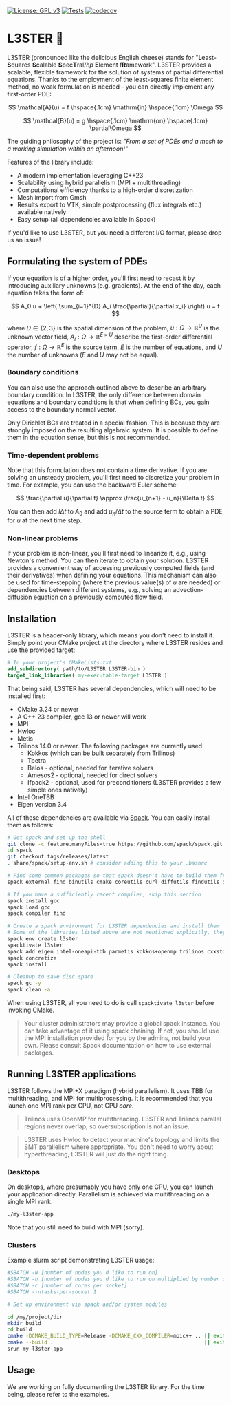 [![License: GPL v3](https://img.shields.io/badge/License-GPLv3-blue.svg)](https://www.gnu.org/licenses/gpl-3.0)
[![Tests](https://github.com/kubagalecki/L3STER/workflows/tests/badge.svg)](https://github.com/kubagalecki/L3STER/actions)
[![codecov](https://codecov.io/gh/kubagalecki/L3STER/branch/main/graph/badge.svg?token=6VT1TVS7FG)](https://codecov.io/gh/kubagalecki/L3STER)

# L3STER :cheese:

L3STER (pronounced like the delicious English cheese) stands for "**L**east-**S**quares **S**calable **S**pec**T**ral/*hp* **E**lement f**R**amework".
L3STER provides a scalable, flexible framework for the solution of systems of partial differential equations.
Thanks to the employment of the least-squares finite element method, no weak formulation is needed - you can directly implement any first-order PDE:

$$ \mathcal{A}(u) = f \hspace{.1cm} \mathrm{in} \hspace{.1cm} \Omega $$

$$ \mathcal{B}(u) = g \hspace{.1cm} \mathrm{on} \hspace{.1cm} \partial\Omega $$

The guiding philosophy of the project is: *"From a set of PDEs and a mesh to a working simulation within an afternoon!"*

Features of the library include:
- A modern implementation leveraging C++23
- Scalability using hybrid parallelism (MPI + multithreading)
- Computational efficiency thanks to a high-order discretization
- Mesh import from Gmsh
- Results export to VTK, simple postprocessing (flux integrals etc.) available natively
- Easy setup (all dependencies available in Spack)

If you'd like to use L3STER, but you need a different I/O format, please drop us an issue!

## Formulating the system of PDEs

If your equation is of a higher order, you'll first need to recast it by introducing auxiliary unknowns (e.g. gradients).
At the end of the day, each equation takes the form of:

$$ A_0 u + \left( \sum_{i=1}^{D} A_i \frac{\partial}{\partial x_i} \right) u = f $$

where $D \in \{ 2,3 \}$ is the spatial dimension of the problem,
$u : \Omega \rightarrow \mathbb{R}^U$ is the unknown vector field,
$A_i : \Omega \rightarrow \mathbb{R}^{E \times U}$ describe the first-order differential operator,
$f : \Omega \rightarrow \mathbb{R}^E$ is the source term,
$E$ is the number of equations, and $U$ the number of unknowns ($E$ and $U$ may not be equal).

### Boundary conditions

You can also use the approach outlined above to describe an arbitrary boundary condition.
In L3STER, the only difference between domain equations and boundary conditions is that when defining BCs, you gain access to the boundary normal vector.

Only Dirichlet BCs are treated in a special fashion.
This is because they are strongly imposed on the resulting algebraic system.
It is possible to define them in the equation sense, but this is not recommended.

### Time-dependent problems

Note that this formulation does not contain a time derivative.
If you are solving an unsteady problem, you'll first need to discretize your problem in time.
For example, you can use the backward Euler scheme:

$$ \frac{\partial u}{\partial t} \approx \frac{u_{n+1} - u_n}{\Delta t} $$

You can then add $I \Delta t$ to $A_0$ and add $u_n / \Delta t$ to the source term to obtain a PDE for $u$ at the next time step.

### Non-linear problems

If your problem is non-linear, you'll first need to linearize it, e.g., using Newton's method.
You can then iterate to obtain your solution.
L3STER provides a convenient way of accessing previously computed fields (and their derivatives) when defining your equations.
This mechanism can also be used for time-stepping (where the previous value(s) of $u$ are needed) or dependencies between different systems, e.g., solving an advection-diffusion equation on a previously computed flow field.

## Installation

L3STER is a header-only library, which means you don't need to install it.
Simply point your CMake project at the directory where L3STER resides and use the provided target:

```cmake
# In your project's CMakeLists.txt
add_subdirectory( path/to/L3STER L3STER-bin )
target_link_libraries( my-executable-target L3STER )
```

That being said, L3STER has several dependencies, which will need to be installed first:

- CMake 3.24 or newer
- A C++ 23 compiler, gcc 13 or newer will work
- MPI
- Hwloc
- Metis
- Trilinos 14.0 or newer. The following packages are currently used:
  - Kokkos (which can be built separately from Trilinos)
  - Tpetra
  - Belos - optional, needed for iterative solvers
  - Amesos2 - optional, needed for direct solvers
  - Ifpack2 - optional, used for preconditioners (L3STER provides a few simple ones natively)
- Intel OneTBB
- Eigen version 3.4

All of these dependencies are available via [Spack](https://spack.readthedocs.io/en/latest/index.html).
You can easily install them as follows:

```bash
# Get spack and set up the shell
git clone -c feature.manyFiles=true https://github.com/spack/spack.git
cd spack
git checkout tags/releases/latest
. share/spack/setup-env.sh # consider adding this to your .bashrc

# Find some common packages so that spack doesn't have to build them from scratch (saves time)
spack external find binutils cmake coreutils curl diffutils findutils git gmake openssh perl python sed tar

# If you have a sufficiently recent compiler, skip this section
spack install gcc
spack load gcc
spack compiler find

# Create a spack environment for L3STER dependencies and install them
# Some of the libraries listed above are not mentioned explicitly, they will be built as dependencies of other packages
spack env create l3ster
spacktivate l3ster
spack add eigen intel-oneapi-tbb parmetis kokkos+openmp trilinos cxxstd=17 +openmp +amesos2 +belos +tpetra +ifpack2
spack concretize
spack install

# Cleanup to save disc space
spack gc -y
spack clean -a
```

When using L3STER, all you need to do is call `spacktivate l3ster` before invoking CMake.
> Your cluster administrators may provide a global spack instance. You can take advantage of it using spack chaining. If not, you should use the MPI installation provided for you by the admins, not build your own. Please consult Spack documentation on how to use external packages.

## Running L3STER applications

L3STER follows the MPI+X paradigm (hybrid parallelism).
It uses TBB for multithreading, and MPI for multiprocessing.
It is recommended that you launch one MPI rank per CPU, not CPU *core*.

> Trilinos uses OpenMP for multithreading. L3STER and Trilinos parallel regions never overlap, so oversubscription is not an issue.

> L3STER uses Hwloc to detect your machine's topology and limits the SMT parallelism where appropriate. You don't need to worry about hyperthreading, L3STER will just do the right thing.

### Desktops

On desktops, where presumably you have only one CPU, you can launch your application directly.
Parallelism is achieved via multithreading on a single MPI rank.

```bash
./my-l3ster-app
```

Note that you still need to build with MPI (sorry).

### Clusters

Example slurm script demonstrating L3STER usage:

```bash
#SBATCH -N [number of nodes you'd like to run on]
#SBATCH -n [number of nodes you'd like to run on multiplied by number of sockets/node (often 2)]
#SBATCH -c [number of cores per socket]
#SBATCH --ntasks-per-socket 1 

# Set up environment via spack and/or system modules

cd /my/project/dir
mkdir build
cd build
cmake -DCMAKE_BUILD_TYPE=Release -DCMAKE_CXX_COMPILER=mpic++ .. || exit 1
cmake --build .                                                 || exit 1
srun my-l3ster-app
```

## Usage

We are working on fully documenting the L3STER library.
For the time being, please refer to the examples.